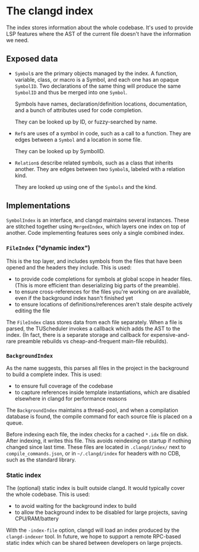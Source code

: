 # The clangd index

The index stores information about the whole codebase. It's used to provide LSP
features where the AST of the current file doesn't have the information we need.

## Exposed data

- `Symbol`s are the primary objects managed by the index. A function, variable,
  class, or macro is a Symbol, and each one has an opaque `SymbolID`.
  Two declarations of the same thing will produce the same `SymbolID` and thus
  be merged into one `Symbol`.

  Symbols have names, declaration/definition locations, documentation, and a
  bunch of attributes used for code completion.

  They can be looked up by ID, or fuzzy-searched by name.

- `Ref`s are uses of a symbol in code, such as a call to a function.
  They are edges between a `Symbol` and a location in some file.

  They can be looked up by SymbolID.

- `Relation`s describe related symbols, such as a class that inherits another.
  They are edges between two `Symbol`s, labeled with a relation kind.

  They are looked up using one of the `Symbols` and the kind.

## Implementations

`SymbolIndex` is an interface, and clangd maintains several instances.
These are stitched together using `MergedIndex`, which layers one index on top
of another. Code implementing features sees only a single combined index.

### `FileIndex` ("dynamic index")

This is the top layer, and includes symbols from the files that have been opened
and the headers they include. This is used:

- to provide code completions for symbols at global scope in header files.
  (This is more efficient than deserializing big parts of the preamble).
- to ensure cross-references for the files you're working on are available, even
  if the background index hasn't finished yet
- to ensure locations of definitions/references aren't stale despite actively
  editing the file

The `FileIndex` class stores data from each file separately. When a file is
parsed, the TUScheduler invokes a callback which adds the AST to the index.
(In fact, there is a separate storage and callback for expensive-and-rare
preamble rebuilds vs cheap-and-frequent main-file rebuilds).

### `BackgroundIndex`

As the name suggests, this parses all files in the project in the background
to build a complete index. This is used:

- to ensure full coverage of the codebase
- to capture references inside template instantiations, which are disabled
  elsewhere in clangd for performance reasons

The `BackgroundIndex` maintains a thread-pool, and when a compilation database
is found, the compile command for each source file is placed on a queue.

Before indexing each file, the index checks for a cached `*.idx` file on disk.
After indexing, it writes this file. This avoids reindexing on startup if
nothing changed since last time.
These files are located in `.clangd/index/` next to `compile_commands.json`,
or in `~/.clangd/index` for headers with no CDB, such as the standard library.

### Static index

The (optional) static index is built outside clangd. It would typically cover
the whole codebase. This is used:

- to avoid waiting for the background index to build
- to allow the background index to be disabled for large projects, saving
  CPU/RAM/battery

With the `-index-file` option, clangd will load an index produced by the
`clangd-indexer` tool.
In future, we hope to support a remote RPC-based static index which can be
shared between developers on large projects.
